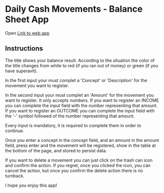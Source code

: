 # Daily Cash Movements - Balance Sheet App

Open [Link to web app]()

## Instructions

The title shows your balance result. According to the situation the color of the title changes from white to red (if you ran out of money) or green (if you have superavit).

In the first input your must complet a 'Concept' or 'Description' for the movement you want to register.

In the second input your must complet an 'Amount' for the movement you want to register. It only accepts numbers.
If you want to register an INCOME you can complete the input field with the number representing that amount.
If you want to register an OUTCOME you can complete the input field with the '-' symbol followed of the number representing that amount.

Every input is mandatory, it is required to complete them in order to continue.

Once you enter a concept in the concept field, and an amount in the amount field, press enter and the movement will be registered, show in the table at the bottom of the page, and stored to persist data.

If you want to delete a movement you can just click on the trash can icon and confirm the action. If you regret, once you clicked the icon, you can cancel the action, but once you confirm the delete action there is no turnback.

I hope you enjoy this app!